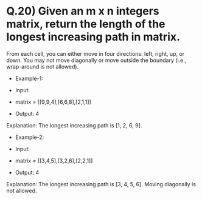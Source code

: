 # Q.20) Given an m x n integers matrix, return the length of the longest increasing path in matrix.

From each cell, you can either move in four directions: left, right, up, or down. You may not move diagonally or move outside the boundary (i.e., wrap-around is not allowed).

- Example-1:

- Input:

- matrix = [[9,9,4],[6,6,8],[2,1,1]]

- Output: 4

Explanation: The longest increasing path is [1, 2, 6, 9].

- Example-2:

- Input:

- matrix = [[3,4,5],[3,2,6],[2,2,1]]

- Output: 4

Explanation: The longest increasing path is [3, 4, 5, 6]. Moving diagonally is not allowed.
